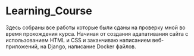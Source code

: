 # Learning_Course

Здесь собраны все работы которые были сданы на проверку мной во время прохождения курса. 
Начиная от создания адапативания сайта с использованием HTML и CSS  и заканчиваю написанием веб-приложений, на Django, написание Docker файлов.

